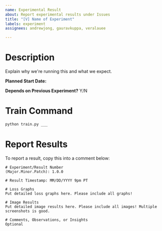 ```yaml
---
name: Experimental Result
about: Report experimental results under Issues
title: "[V] Name of Experiment"
labels: experiment
assignees: andrewjong, gauravkuppa, veralauee

---
```


<!--- Just fill in the major version number where [V] is in the title. Minor and patch will be reported in comments. -->

# Description
Explain why we're running this and what we expect.

**Planned Start Date:**

**Depends on Previous Experiment?**  Y/N

# Train Command
```bash
python train.py ___
```

# Report Results
To report a result, copy this into a comment below:
```
# Experiment/Result Number
(Major.Minor.Patch): 1.0.0

# Result Timestamp: MM/DD/YYYY 9pm PT

# Loss Graphs
Put detailed loss graphs here. Please include all graphs!

# Image Results
Put detailed image results here. Please include all images! Multiple screenshots is good.

# Comments, Observations, or Insights
Optional
```
